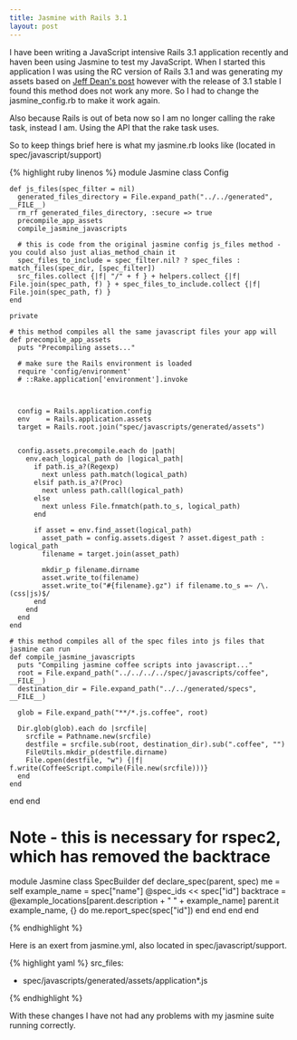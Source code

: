 ```yaml
---
title: Jasmine with Rails 3.1
layout: post
---
```


I have been writing a JavaScript intensive Rails 3.1 application recently and haven been using Jasmine to test my JavaScript.  When I started this application I was using the RC version of Rails 3.1 and was generating my assets based on [Jeff Dean's post](http://pivotallabs.com/users/jdean/blog/articles/1778-writing-and-running-jasmine-specs-with-rails-3-1-and-coffeescript) however with the release of 3.1 stable I found this method does not work any more.  So I had to change the jasmine_config.rb to make it work again.


Also because Rails is out of beta now so I am no longer calling the rake task, instead I am. Using the API that the rake task uses.


So to keep things brief here is what my jasmine.rb looks like (located in spec/javascript/support)

{% highlight ruby linenos %}
module Jasmine
  class Config

    def js_files(spec_filter = nil)
      generated_files_directory = File.expand_path("../../generated", __FILE__)
      rm_rf generated_files_directory, :secure => true
      precompile_app_assets
      compile_jasmine_javascripts

      # this is code from the original jasmine config js_files method - you could also just alias_method_chain it
      spec_files_to_include = spec_filter.nil? ? spec_files : match_files(spec_dir, [spec_filter])
      src_files.collect {|f| "/" + f } + helpers.collect {|f| File.join(spec_path, f) } + spec_files_to_include.collect {|f| File.join(spec_path, f) }
    end

    private

    # this method compiles all the same javascript files your app will
    def precompile_app_assets
      puts "Precompiling assets..."

      # make sure the Rails environment is loaded
      require 'config/environment'
      # ::Rake.application['environment'].invoke

    

      config = Rails.application.config
      env    = Rails.application.assets
      target = Rails.root.join("spec/javascripts/generated/assets")


      config.assets.precompile.each do |path|
        env.each_logical_path do |logical_path|
          if path.is_a?(Regexp)
            next unless path.match(logical_path)
          elsif path.is_a?(Proc)
            next unless path.call(logical_path)
          else
            next unless File.fnmatch(path.to_s, logical_path)
          end

          if asset = env.find_asset(logical_path)
            asset_path = config.assets.digest ? asset.digest_path : logical_path
            filename = target.join(asset_path)

            mkdir_p filename.dirname
            asset.write_to(filename)
            asset.write_to("#{filename}.gz") if filename.to_s =~ /\.(css|js)$/
          end
        end
      end
    end

    # this method compiles all of the spec files into js files that jasmine can run
    def compile_jasmine_javascripts
      puts "Compiling jasmine coffee scripts into javascript..."
      root = File.expand_path("../../../../spec/javascripts/coffee", __FILE__)
      destination_dir = File.expand_path("../../generated/specs", __FILE__)

      glob = File.expand_path("**/*.js.coffee", root)

      Dir.glob(glob).each do |srcfile|
        srcfile = Pathname.new(srcfile)
        destfile = srcfile.sub(root, destination_dir).sub(".coffee", "")
        FileUtils.mkdir_p(destfile.dirname)
        File.open(destfile, "w") {|f| f.write(CoffeeScript.compile(File.new(srcfile)))}
      end
    end

  end
end


# Note - this is necessary for rspec2, which has removed the backtrace
module Jasmine
  class SpecBuilder
    def declare_spec(parent, spec)
      me = self
      example_name = spec["name"]
      @spec_ids << spec["id"]
      backtrace = @example_locations[parent.description + " " + example_name]
      parent.it example_name, {} do
        me.report_spec(spec["id"])
      end
    end
  end
end

{% endhighlight %}


Here is an exert from jasmine.yml, also located in spec/javascript/support.


{% highlight yaml %}
src_files:
  - spec/javascripts/generated/assets/application*.js 

{% endhighlight %}


With these changes I have not had any problems with my jasmine suite running correctly. 
